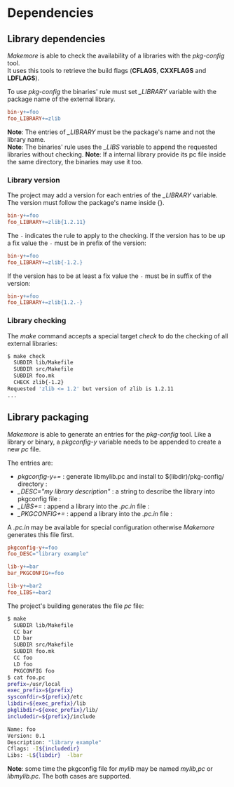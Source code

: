 # Dependencies

## Library dependencies

*Makemore* is able to check the availability of a libraries with the *pkg-config* tool.  
It uses this tools to retrieve the build flags
(**CFLAGS**, **CXXFLAGS** and **LDFLAGS**).

To use *pkg-config* the binaries' rule must set *<binary>\_LIBRARY* variable with the package name of the external library.

```Makefile
bin-y+=foo
foo_LIBRARY+=zlib
```

**Note**: The entries of *<binary>\_LIBRARY* must be the package's name and not the library name.  
**Note**: The binaries' rule uses the *<binary>_LIBS* variable to append the requested libraries without checking.
**Note**: If a internal library provide its pc file inside the same directory, the binaries may use it too.

### Library version

The project may add a version for each entries of the *<binary>\_LIBRARY* variable.
The version must follow the package's name inside {}.

```Makefile
bin-y+=foo
foo_LIBRARY+=zlib{1.2.11}
```

The `-` indicates the rule to apply to the checking.
If the version has to be up a fix value the `-` must be in prefix of the version:

```Makefile
bin-y+=foo
foo_LIBRARY+=zlib{-1.2.}
```

If the version has to be at least a fix value the `-` must be in suffix of the version:

```Makefile
bin-y+=foo
foo_LIBRARY+=zlib{1.2.-}
```

### Library checking

The *make* command accepts a special target *check* to do the checking of all external libraries:

```bash
$ make check
  SUBDIR lib/Makefile
  SUBDIR src/Makefile
  SUBDIR foo.mk
  CHECK zlib{-1.2}
Requested 'zlib <= 1.2' but version of zlib is 1.2.11
...
```

## Library packaging

*Makemore* is able to generate an entries for the *pkg-config* tool. Like a library or binary, a *pkgconfig-y* variable needs to be appended to create a new *pc* file.

The entries are:

 * *pkgconfig-y+=<pcname>* : generate libmylib.pc and install to $(libdir)/pkg-config/ directory :
 * *<pcname>_DESC="my library description"* : a string to describe the library into pkgconfig file :
 * *<pcname>_LIBS+=<library>* : append a library into the *<pcname>.pc.in* file :
 * *<library>_PKGCONFIG+=<pcname>* : append a library into the *<pcname>.pc.in* file :

A *<libmylib>.pc.in* may be available for special configuration otherwise *Makemore* generates this file first.

```Makefile
pkgconfig-y+=foo
foo_DESC="library example"

lib-y+=bar
bar_PKGCONFIG+=foo

lib-y+=bar2
foo_LIBS+=bar2
```

The project's building generates the file *pc* file:

```bash
$ make
  SUBDIR lib/Makefile
  CC bar
  LD bar
  SUBDIR src/Makefile
  SUBDIR foo.mk
  CC foo
  LD foo
  PKGCONFIG foo
$ cat foo.pc
prefix=/usr/local
exec_prefix=${prefix}
sysconfdir=${prefix}/etc
libdir=${exec_prefix}/lib
pkglibdir=${exec_prefix}/lib/
includedir=${prefix}/include

Name: foo
Version: 0.1
Description: "library example"
Cflags: -I${includedir}
Libs: -L${libdir}  -lbar
```
**Note**: some time the pkgconfig file for *mylib* may be named *mylib,pc* or *libmylib.pc*. The both cases are supported.

